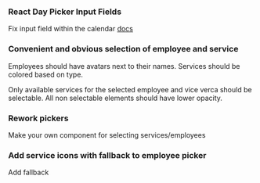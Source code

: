 ### React Day Picker Input Fields

Fix input field within the calendar
[docs](https://daypicker.dev/guides/input-fields)

### Convenient and obvious selection of employee and service

Employees should have avatars next to their names. Services should be colored based on type.

Only available services for the selected employee and vice verca should be selectable. All non selectable elements should have lower opacity.

### Rework pickers

Make your own component for selecting services/employees

### Add service icons with fallback to employee picker

Add fallback
